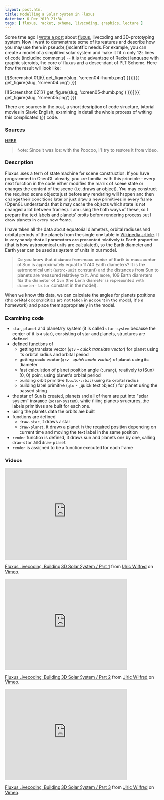 ```yaml
---
layout: post.html
title: Modelling a Solar System in Fluxus
datetime: 6 Dec 2010 21:38
tags: [ fluxus, racket, scheme, livecoding, graphics, lecture ]
---
```


Some time ago I [wrote a post](#post-about-fluxus) about [fluxus](http://www.pawfal.org/fluxus/), livecoding and 3D-prototyping system. Now I want to demonstrate some of its features and describe how you may use them in pseudo(;))scientific needs. For example, you can create a model of a simplified solar system and make it fit in only 125 lines of code (including comments) -- it is the advantage of [Racket](http://racket-lang.org/) language with graphic steroids, the core of fluxus and a descendant of PLT Scheme. Here how the result will look like:

[![Screenshot 01]({{ get_figure(slug, 'screen04-thumb.png') }})]({{ get_figure(slug, 'screen04.png') }})

[![Screenshot 02]({{ get_figure(slug, 'screen05-thumb.png') }})]({{ get_figure(slug, 'screen05.png') }})

There are sources in the post, a short desription of code structure, tutorial movies in Slavic English, examining in detail the whole process of writing this complicated (;)) code.

### Sources

[HERE](http://paste.pocoo.org/show/301220/)

> Note: Since it was lost with the Poocoo, I'll try to restore it from video.

### Description

Fluxus uses a term of state machine for scene construction. If you have programmed in OpenGL already, you are familiar with this principle - every next function in the code either modifies the matrix of scene state or changes the content of the scene (i.e. draws an object). You may construct the required scene objects just before any rendering will happen and then change their conditions later or just draw a new primitives in every frame (OpenGL understands that it may cache the objects which state is not changed a lot between frames). I am using the both ways of these, so I prepare the text labels and planets' orbits before rendering process but I draw planets in every new frame.

I have taken all the data about equatorial diameters, orbital radiuses and orbital periods of the planets from the single one table in [Wikipedia article](http://en.wikipedia.org/wiki/Planet#Solar_System). It is very handy that all parameters are presented relatively to Earth properties (that is how astronomical units are calculated), so the Earth diameter and Earth year can be used as system of units in our model.

> Do you know that distance from mass center of Earth to mass center of Sun is approximately equal to 11740 Earth diameters? It is the astronomical unit (`astro-unit` constant) and the distances from Sun to planets are measured relativey to it. And more, 109 Earth diameters fits the diameter of Sun (the Earth diameter is represented with `diameter-factor` constant in the model).

When we know this data, we can calculate the angles for planets positions (the orbital eccentricities are not taken in account in the model, it's a homework) and place them appropriately in the model.

### Examining code

 * `star`, `planet` and planetary system (it is called `star-system` because the center of it is a star), consisting of star and planets, structures are defined
 * defined functions of
   * getting translate vector (`qtv` - _quick translate vector_) for planet using its orbital radius and orbital period
   * getting scale vector (`qsv` - _quick scale vector_) of planet using its diameter
   * fast calculation of planet position angle (`curang`), relatively to (Sun) (0, 0) point, using planet's orbital period
   * building orbit primitive (`build-orbit`) using its orbital radius
   * building label primitive (`qto` - _quick text object`) for planet using the passed string
 * the star of Sun is created, planets and all of them are put into "solar system" instance (`solar-system`). while filling planets structures, the labels primitives are built for each one.
 * using the planets data the orbits are built
 * functions are defined
   * `draw-star`, it draws a star
   * `draw-planet`, it draws a planet in the required position depending on current time and moving the text label in the same position
 * `render` function is defined, it draws sun and planets one by one, calling `draw-star` and `draw-planet`
 * `render` is assigned to be a function executed for each frame

### Videos

<iframe src="http://player.vimeo.com/video/17502661" width="400" height="300" frameborder="0"></iframe><p><a href="http://vimeo.com/17502661">Fluxus Livecoding: Building 3D Solar System / Part 1</a> from <a href="http://vimeo.com/shamansir">Ulric Wilfred</a> on <a href="http://vimeo.com">Vimeo</a>.</p>

<iframe src="http://player.vimeo.com/video/17515694" width="400" height="300" frameborder="0"></iframe><p><a href="http://vimeo.com/17515694">Fluxus Livecoding: Building 3D Solar System / Part 2</a> from <a href="http://vimeo.com/shamansir">Ulric Wilfred</a> on <a href="http://vimeo.com">Vimeo</a>.</p>

<iframe src="http://player.vimeo.com/video/17516078" width="400" height="300" frameborder="0"></iframe><p><a href="http://vimeo.com/17516078">Fluxus Livecoding: Building 3D Solar System / Part 3</a> from <a href="http://vimeo.com/shamansir">Ulric Wilfred</a> on <a href="http://vimeo.com">Vimeo</a>.</p>
